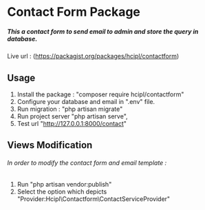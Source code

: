 # Contact Form Package

##### This a contact form to send email to admin and store the query in database.

Live url : (https://packagist.org/packages/hcipl/contactform)

## Usage

1. Install the package : "composer require hcipl/contactform"
2. Configure your database and email in ".env" file.
3. Run migration : "php artisan migrate"
4. Run project server "php artisan serve",
5. Test url "http://127.0.0.1:8000/contact"

## Views Modification
###### In order to modify the contact form and email template :
1. Run "php artisan vendor:publish"
2. Select the option which depicts "Provider:Hcipl\Contactform\ContactServiceProvider"